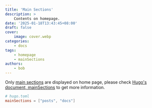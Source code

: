 ```yaml
---
title: 'Main Sections'
description: >
    Contents on homepage.
date: '2025-01-18T13:43:45+08:00'
draft: false
cover:
    image: cover.webp
categories:
    - docs
tags:
    - homepage
    - mainSections
authors:
    - bob
---
```


Only [main sections][mainSections] are displayed on home page, please check [Hugo's document, mainSections][mainSections] to get more information.

```toml
# hugo.toml
mainSections = ["posts", "docs"]
```

[mainSections]: https://gohugo.io/methods/site/mainsections/ "mainSections - Hugo"
